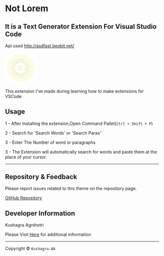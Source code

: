 # Not Lorem

## It is a Text Generator Extension For Visual Studio Code

Api used <http://asdfast.beobit.net/>

<img src="./assets/logo.png" width="20%"/>

This extension I've made during learning how to make extensions for VSCode

## Usage

1 - After Installing the extension,Open Command Pallet(`Ctrl + Shift + P`)

2 - Search for 'Search Words' or 'Search Paras'`

3 - Enter The Number of word or paragraphs

3 - The Extension will automatically search for words and paste them at the place of your cursor.

---

## Repository & Feedback

Please report issues related to this theme on the repository page.

[GitHub Repository](https://github.com/kushagra-aa/not-lorem)

## Developer Information

Kushagra Agnihotri

Please Visit [Here](https://github.com/kushagra-aa/) for additional information

---
Copyright © `Kushagra-AA`
